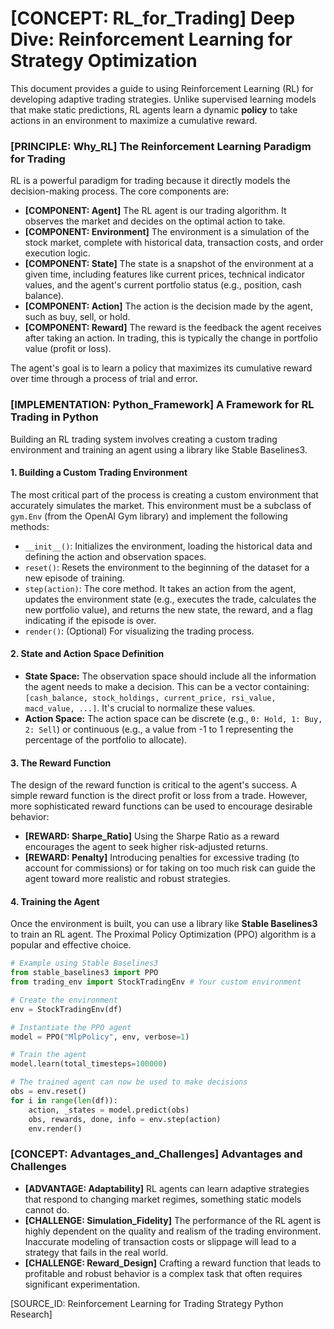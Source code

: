# [CONCEPT: RL_for_Trading] Deep Dive: Reinforcement Learning for Strategy Optimization

This document provides a guide to using Reinforcement Learning (RL) for developing adaptive trading strategies. Unlike supervised learning models that make static predictions, RL agents learn a dynamic **policy** to take actions in an environment to maximize a cumulative reward.

### [PRINCIPLE: Why_RL] The Reinforcement Learning Paradigm for Trading

RL is a powerful paradigm for trading because it directly models the decision-making process. The core components are:

-   **[COMPONENT: Agent]** The RL agent is our trading algorithm. It observes the market and decides on the optimal action to take.
-   **[COMPONENT: Environment]** The environment is a simulation of the stock market, complete with historical data, transaction costs, and order execution logic.
-   **[COMPONENT: State]** The state is a snapshot of the environment at a given time, including features like current prices, technical indicator values, and the agent's current portfolio status (e.g., position, cash balance).
-   **[COMPONENT: Action]** The action is the decision made by the agent, such as buy, sell, or hold.
-   **[COMPONENT: Reward]** The reward is the feedback the agent receives after taking an action. In trading, this is typically the change in portfolio value (profit or loss).

The agent's goal is to learn a policy that maximizes its cumulative reward over time through a process of trial and error.

### [IMPLEMENTATION: Python_Framework] A Framework for RL Trading in Python

Building an RL trading system involves creating a custom trading environment and training an agent using a library like Stable Baselines3.

#### 1. Building a Custom Trading Environment

The most critical part of the process is creating a custom environment that accurately simulates the market. This environment must be a subclass of `gym.Env` (from the OpenAI Gym library) and implement the following methods:

-   `__init__()`: Initializes the environment, loading the historical data and defining the action and observation spaces.
-   `reset()`: Resets the environment to the beginning of the dataset for a new episode of training.
-   `step(action)`: The core method. It takes an action from the agent, updates the environment state (e.g., executes the trade, calculates the new portfolio value), and returns the new state, the reward, and a flag indicating if the episode is over.
-   `render()`: (Optional) For visualizing the trading process.

#### 2. State and Action Space Definition

-   **State Space:** The observation space should include all the information the agent needs to make a decision. This can be a vector containing: `[cash_balance, stock_holdings, current_price, rsi_value, macd_value, ...]`. It's crucial to normalize these values.
-   **Action Space:** The action space can be discrete (e.g., `0: Hold, 1: Buy, 2: Sell`) or continuous (e.g., a value from -1 to 1 representing the percentage of the portfolio to allocate).

#### 3. The Reward Function

The design of the reward function is critical to the agent's success. A simple reward function is the direct profit or loss from a trade. However, more sophisticated reward functions can be used to encourage desirable behavior:

-   **[REWARD: Sharpe_Ratio]** Using the Sharpe Ratio as a reward encourages the agent to seek higher risk-adjusted returns.
-   **[REWARD: Penalty]** Introducing penalties for excessive trading (to account for commissions) or for taking on too much risk can guide the agent toward more realistic and robust strategies.

#### 4. Training the Agent

Once the environment is built, you can use a library like **Stable Baselines3** to train an RL agent. The Proximal Policy Optimization (PPO) algorithm is a popular and effective choice.

```python
# Example using Stable Baselines3
from stable_baselines3 import PPO
from trading_env import StockTradingEnv # Your custom environment

# Create the environment
env = StockTradingEnv(df)

# Instantiate the PPO agent
model = PPO("MlpPolicy", env, verbose=1)

# Train the agent
model.learn(total_timesteps=100000)

# The trained agent can now be used to make decisions
obs = env.reset()
for i in range(len(df)):
    action, _states = model.predict(obs)
    obs, rewards, done, info = env.step(action)
    env.render()
```

### [CONCEPT: Advantages_and_Challenges] Advantages and Challenges

-   **[ADVANTAGE: Adaptability]** RL agents can learn adaptive strategies that respond to changing market regimes, something static models cannot do.
-   **[CHALLENGE: Simulation_Fidelity]** The performance of the RL agent is highly dependent on the quality and realism of the trading environment. Inaccurate modeling of transaction costs or slippage will lead to a strategy that fails in the real world.
-   **[CHALLENGE: Reward_Design]** Crafting a reward function that leads to profitable and robust behavior is a complex task that often requires significant experimentation.

[SOURCE_ID: Reinforcement Learning for Trading Strategy Python Research]
